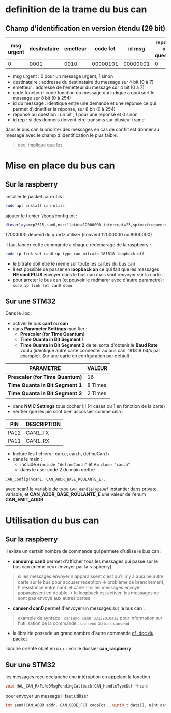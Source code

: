 # definition de la trame du bus can

## Champ d'identification en version étendu (29 bit)
| msg urgent | desitnataire | emetteur | code fct |  id msg  | reponse ou question | id rep |
| --- | --- | --- | --- | --- | --- | --- |
|      0     |     0001     |   0010   | 00000101 | 00000001 |         0           |   001  |


- msg urgent : 0 pour un message urgent, 1 sinon
- destinataire : addresse du destinataire du message sur 4 bit (0 à 7)
- emetteur : addresse de l'emetteur du message sur 4 bit (0 à 7)
- code fonction : code fonction du message qui indique a quoi sert le message sur 8 bit (0 à 254)
- id du message : identique entre une demande et une reponse ce qui permet d'idnetifier la réponse, sur 8 bit (0 à 254)
- reponse ou question : un bit , 1 pour une reponse et 0 sinon
- id rep : si des donners doivent etre transmis sur plusieur trame

dans le bus can la prioriter des messages en cas de conflit est donner au message avec le champ d'identification le plus faible.
>ceci implique que les


# Mise en place du bus can
## Sur la raspberry

installer le packet can-utils : 
```bash
sudo apt install can-utils
```

ajouter le fichier `/boot/config.txt :
```bash
dtoverlay=mcp2515-can0,oscillator=12000000,interrupt=25,spimaxfrequency=2000000
```
12000000 dépend du quartz utiliser (souvent 12000000 ou 8000000)


il faut lancer cette commande a chaque redémarage de la raspberry :
```bash
sudo ip link set can0 up type can bitrate 181818 loopback off
```
- le bitrate doit etre le meme sur toute les cartes du bus can
- il est possible de passer en **loopback on** ce qui fait que les messages **NE sont PLUS** envoyer dans le bus can mais sont renvoyer sur la carte.
- pour arreter le bus can (et pouvoir le redmarer avec d'autre parametre) : `sudo ip link set can0 down`


## Sur une STM32

Dans le .ioc :
- activer le bus **can1** ou **can**
- dans **Parameter Settings** modifier :
	- **Prescaler (for Time Quantum)**
	- **Time Quanta in Bit Segment 1**
	- **Time Quanta in Bit Segment 2**
de tel sorte d'obtenir le **Baud Rate** voulu (identique autre carte connecter au bus can. 181818 bit/s par example).
Sur une carte en confguration par default :

| PARAMETRE | VALEUR |
| --- | --- |
| **Prescaler (for Time Quantum)** | 16 |
| **Time Quanta in Bit Segment 1** | 8 Times | 
| **Time Quanta in Bit Segment 2** | 2 Times | 

- dans **NVIC Settings** tous cocher !!! (4 cases ou 1 en fonction de la carte)
- verifier que les pin sont bien ascossier comme cela :

| PIN  | DESCRIPTION |
| --- | --- |
| PA12 | CAN1_TX |
| PA11 | CAN1_RX | 
- Inclure les fichiers : can.c, can.h, defineCan.h
- dans le main :
	- include `#include "defineCan.h"` et `#include "can.h"`
	- dans le user code 2 du main mettre 
```c
CAN_Config(hcan1, CAN_ADDR_BASE_ROULANTE_E);
``` 
avec hcan1 la variable de type `CAN_HandleTypeDef` instantier dans private variable, et **CAN_ADDR_BASE_ROULANTE_E** une valeur de l'enum **CAN_EMIT_ADDR**


# Utilisation du bus can
## Sur la raspberry
il existe un certain nombre de commande qui permete d'utilise le bus can :
- **candump can0** permet d'afficher tous les messages qui passe sur le bus can (meme ceux envoyer par la raspberry)
> si les messages envoyer n'apparaissent c'est qu'il n'y a aucune autre carte sur le bus pour accuser reception -> problème de branchement, !! resistance entre canL et canH !!
> si les messages envoyer apparaissent en double -> le loopback est activer, les messages ne sont pas envoyé aux autres cartes

- **cansend can0** permet d'envoyer un messages sur le bus can :
> example de syntaxe : `cansend can0 03132010#12`
> pour information sur l'utilisation de la commande : `cansend` ou `man cansend`

- la librairie possede un grand nombre d'autre commande [cf .doc du packet](https://github.com/linux-can/can-utils)

librairie orienté objet en c++ : voir le dossier **can_raspberry**

## Sur une STM32
les messages reçu déclanche une intéruption en appelant la fonction 
```c
void HAL_CAN_RxFifo0MsgPendingCallback(CAN_HandleTypeDef *hcan)
```
pour envoyer un message il faut utiliser 
```c
int send(CAN_ADDR addr, CAN_CODE_FCT codeFct , uint8_t data[], uint dataLen, bool isRep, uint repLenght, uint idMessage)
```
